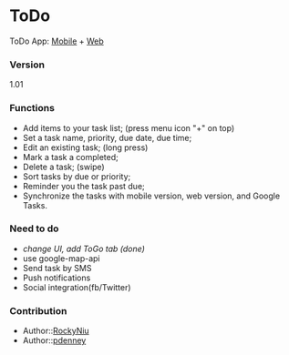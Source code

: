 ToDo
========

ToDo App: [Mobile](/MTM/README.md) + [Web](/WTM/README.md)

### Version
1.01

### Functions
- Add items to your task list; (press menu icon "+" on top)
- Set a task name, priority, due date, due time;
- Edit an existing task; (long press)
- Mark a task a completed;
- Delete a task; (swipe)
- Sort tasks by due or priority;
- Reminder you the task past due;
- Synchronize the tasks with mobile version, web version, and Google Tasks.

### Need to do
* *change UI, add ToGo tab (done)*
* use google-map-api
* Send task by SMS
* Push notifications
* Social integration(fb/Twitter)

### Contribution
* Author::[RockyNiu](https://github.com/RockyNiu)
* Author::[pdenney](https://github.com/pdenney)
